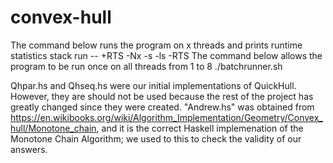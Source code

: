 # convex-hull
The command below runs the program on x threads and prints runtime statistics
stack run -- +RTS -Nx -s -ls -RTS <input-file>
The command below allows the program to be run once on all threads from 1 to 8
./batchrunner.sh <input-file>


Qhpar.hs and Qhseq.hs were our initial implementations of QuickHull. However, they are should 
not be used because the rest of the project has greatly changed since they were created. "Andrew.hs" was
obtained from https://en.wikibooks.org/wiki/Algorithm_Implementation/Geometry/Convex_hull/Monotone_chain,
and it is the correct Haskell implemenation of the Monotone Chain Algorithm; we used to this to check the validity of our answers.